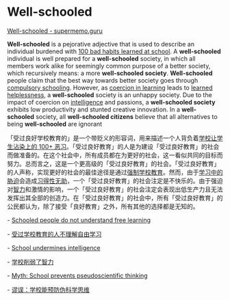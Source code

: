 # Well-schooled

[Well-schooled - supermemo.guru](https://supermemo.guru/wiki/Well-schooled)

**Well-schooled** is a pejorative adjective that is used to describe an individual burdened with [100 bad habits learned at school](https://supermemo.guru/wiki/100_bad_habits_learned_at_school). A **well-schooled** individual is well prepared for a **well-schooled** society, in which all members work alike for seemingly common purpose of a better society, which recursively means: a more **well-schooled society**. **Well-schooled** people claim that the best way towards better society goes through [compulsory schooling](https://supermemo.guru/wiki/Compulsory_schooling). However, as [coercion in learning](https://supermemo.guru/wiki/Coercion_in_learning) leads to [learned helplessness](https://supermemo.guru/wiki/Learned_helplessness), a **well-schooled** society is an unhappy society. Due to the impact of coercion on [intelligence](https://supermemo.guru/wiki/Intelligence) and passions, a **well-schooled society** exhibits low productivity and stunted creative innovation. In a **well-schooled** society, all **well-schooled citizens** believe that all alternatives to being **well-schooled** are ignorant

「受过良好学校教育的」是一个带贬义的形容词，用来描述一个人背负着[学校让学生沾染上的 100+ 恶习](https://supermemo.guru/wiki/100_bad_habits_learned_at_school)。「受过良好教育」的人是为建设「受过良好教育」的社会而做准备的。在这个社会中，所有成员都在为更好的社会，这一看似共同的目标而努力。总而言之，这是一个更高级的「受过良好教育」的社会。「受过良好教育」的人声称，实现更好的社会的最佳途径是通过[强制学校教育](https://supermemo.guru/wiki/Compulsory_schooling)。然而，由于[学习中的胁迫](https://supermemo.guru/wiki/Coercion_in_learning)会造成[习得性无助](https://supermemo.guru/wiki/Learned_helplessness)，一个「受过良好教育」的社会注定是不快乐的。由于强迫对[智力](https://supermemo.guru/wiki/Intelligence)和激情的影响，一个「受过良好教育」的社会注定会表现出低生产力且无法发挥出其全部的创造力。在「受过良好教育」的社会中，所有「受过良好教育」的公民都认为，除了接受「良好教育」之外，所有其他的选择都是无知的。

\- [Schooled people do not understand free learning](https://supermemo.guru/wiki/Schooled_people_do_not_understand_free_learning)

\- [受过学校教育的人不理解自由学习](https://supermemo.guru/wiki/Schooled_people_do_not_understand_free_learning)

\- [School undermines intelligence](https://supermemo.guru/wiki/School_undermines_intelligence)

\- [学校削弱了智力](https://supermemo.guru/wiki/School_undermines_intelligence)

\- [Myth: School prevents pseudoscientific thinking](https://supermemo.guru/wiki/Myth:_School_prevents_pseudoscientific_thinking)

\- [谬误：学校能预防伪科学思维](https://supermemo.guru/wiki/Myth:_School_prevents_pseudoscientific_thinking)


